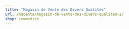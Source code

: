 ```yaml
---
title: "Magasin de Vente des Divers Qualités"
url: /macenta/magasin-de-vente-des-divers-qualites-2/
shop: commodité
---
```

